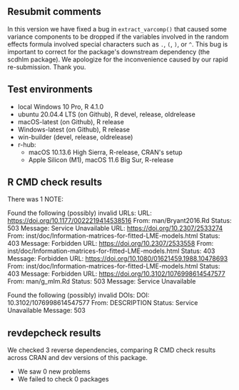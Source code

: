 ## Resubmit comments

In this version we have fixed a bug in `extract_varcomp()` that caused some variance components to be dropped if the variables involved in the random effects formula involved special characters such as `.`, `(`, `)`, or `^`. This bug is important to correct for the package's downstream dependency (the scdhlm package). We apologize for the inconvenience caused by our rapid re-submission. Thank you.

## Test environments

* local Windows 10 Pro, R 4.1.0
* ubuntu 20.04.4 LTS (on Github), R devel, release, oldrelease
* macOS-latest (on Github), R release
* Windows-latest (on Github), R release
* win-builder (devel, release, oldrelease)
* r-hub:
  - macOS 10.13.6 High Sierra, R-release, CRAN's setup
  - Apple Silicon (M1), macOS 11.6 Big Sur, R-release

## R CMD check results
There was 1 NOTE:

Found the following (possibly) invalid URLs:
  URL: https://doi.org/10.1177/0022219414538516
    From: man/Bryant2016.Rd
    Status: 503
    Message: Service Unavailable
  URL: https://doi.org/10.2307/2533274
    From: inst/doc/Information-matrices-for-fitted-LME-models.html
    Status: 403
    Message: Forbidden
  URL: https://doi.org/10.2307/2533558
    From: inst/doc/Information-matrices-for-fitted-LME-models.html
    Status: 403
    Message: Forbidden
  URL: https://doi.org/10.1080/01621459.1988.10478693
    From: inst/doc/Information-matrices-for-fitted-LME-models.html
    Status: 403
    Message: Forbidden
  URL: https://doi.org/10.3102/1076998614547577
    From: man/g_mlm.Rd
    Status: 503
    Message: Service Unavailable

Found the following (possibly) invalid DOIs:
  DOI: 10.3102/1076998614547577
    From: DESCRIPTION
    Status: Service Unavailable
    Message: 503

## revdepcheck results
We checked 3 reverse dependencies, comparing R CMD check results across CRAN and dev versions of this package.

* We saw 0 new problems
* We failed to check 0 packages
